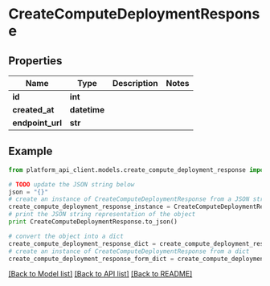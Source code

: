 # CreateComputeDeploymentResponse


## Properties

Name | Type | Description | Notes
------------ | ------------- | ------------- | -------------
**id** | **int** |  | 
**created_at** | **datetime** |  | 
**endpoint_url** | **str** |  | 

## Example

```python
from platform_api_client.models.create_compute_deployment_response import CreateComputeDeploymentResponse

# TODO update the JSON string below
json = "{}"
# create an instance of CreateComputeDeploymentResponse from a JSON string
create_compute_deployment_response_instance = CreateComputeDeploymentResponse.from_json(json)
# print the JSON string representation of the object
print CreateComputeDeploymentResponse.to_json()

# convert the object into a dict
create_compute_deployment_response_dict = create_compute_deployment_response_instance.to_dict()
# create an instance of CreateComputeDeploymentResponse from a dict
create_compute_deployment_response_form_dict = create_compute_deployment_response.from_dict(create_compute_deployment_response_dict)
```
[[Back to Model list]](../README.md#documentation-for-models) [[Back to API list]](../README.md#documentation-for-api-endpoints) [[Back to README]](../README.md)


